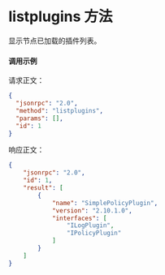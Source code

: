 # listplugins 方法

显示节点已加载的插件列表。

#### 调用示例

请求正文：

```json
{
  "jsonrpc": "2.0",
  "method": "listplugins",
  "params": [],
  "id": 1
}
```

响应正文：

```json
{
    "jsonrpc": "2.0",
    "id": 1,
    "result": [
        {
            "name": "SimplePolicyPlugin",
            "version": "2.10.1.0",
            "interfaces": [
                "ILogPlugin",
                "IPolicyPlugin"
            ]
        }
    ]
}
```